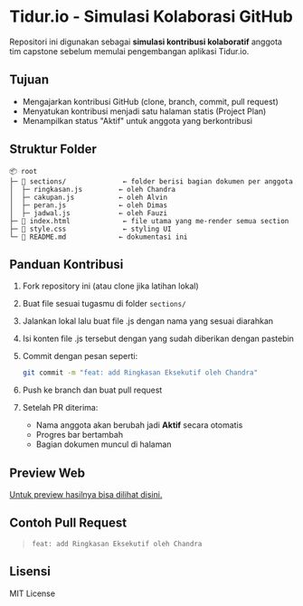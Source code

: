 # Tidur.io - Simulasi Kolaborasi GitHub

Repositori ini digunakan sebagai **simulasi kontribusi kolaboratif** anggota tim capstone sebelum memulai pengembangan aplikasi Tidur.io.

## Tujuan
- Mengajarkan kontribusi GitHub (clone, branch, commit, pull request)
- Menyatukan kontribusi menjadi satu halaman statis (Project Plan)
- Menampilkan status "Aktif" untuk anggota yang berkontribusi

## Struktur Folder

```
📦 root
├─ 📁 sections/              ← folder berisi bagian dokumen per anggota
│  ├─ ringkasan.js         ← oleh Chandra
│  ├─ cakupan.js           ← oleh Alvin
│  ├─ peran.js             ← oleh Dimas
│  ├─ jadwal.js            ← oleh Fauzi
├─ 📄 index.html             ← file utama yang me-render semua section
├─ 📄 style.css              ← styling UI
└─ 📄 README.md             ← dokumentasi ini
```

## Panduan Kontribusi

1. Fork repository ini (atau clone jika latihan lokal)
2. Buat file sesuai tugasmu di folder `sections/`
3. Jalankan lokal lalu buat file .js dengan nama yang sesuai diarahkan
4. Isi konten file .js tersebut dengan yang sudah diberikan dengan pastebin
5. Commit dengan pesan seperti:

   ```bash
   git commit -m "feat: add Ringkasan Eksekutif oleh Chandra"
   ```

6. Push ke branch dan buat pull request
7. Setelah PR diterima:
   - Nama anggota akan berubah jadi **Aktif** secara otomatis
   - Progres bar bertambah
   - Bagian dokumen muncul di halaman

## Preview Web
[Untuk preview hasilnya bisa dilihat disini.](https://fauzihiz.github.io/tidurio-project-plan/)

## Contoh Pull Request
> `feat: add Ringkasan Eksekutif oleh Chandra`

## Lisensi
MIT License
